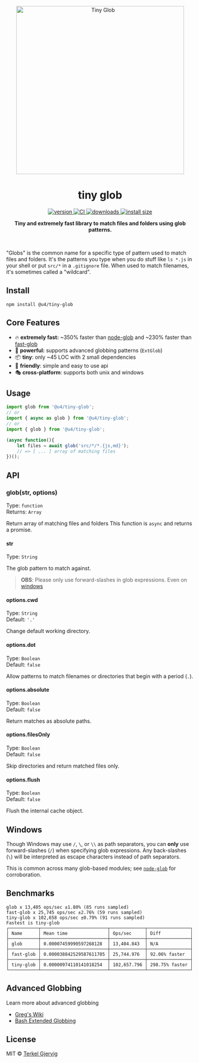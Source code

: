 <p align="center">
  <img src="https://github.com/urielch/tiny-glob/raw/master/tiny-glob.png" alt="Tiny Glob" width="450" />
</p>

<h1 align="center">tiny glob</h1>

<p align="center">
  <a href="https://npmjs.org/package/@u4/tiny-glob">
    <img src="https://img.shields.io/npm/v/@u4/tiny-glob.svg" alt="version" />
  </a>
  <a href="https://github.com/urielch/tiny-glob/actions">
    <img src="https://github.com/urielch/tiny-glob/actions/workflows/ci.yml/badge.svg" alt="CI" />
  </a>
  <a href="https://www.npmjs.com/package/@u4/tiny-glob">
    <img src="https://img.shields.io/npm/dm/@u4/tiny-glob.svg" alt="downloads" />
  </a>
  <a href="https://packagephobia.now.sh/result?p=@u4/tiny-glob">
    <img src="https://packagephobia.now.sh/badge?p=@u4/tiny-glob" alt="install size" />
  </a>
</p>

<p align="center"><b>Tiny and extremely fast library to match files and folders using glob patterns.</b></p>

<br />


"Globs" is the common name for a specific type of pattern used to match files and folders. It's the patterns you type when you do stuff like `ls *.js` in your shell or put `src/*` in a `.gitignore` file. When used to match filenames, it's sometimes called a "wildcard".


## Install

```
npm install @u4/tiny-glob
```


## Core Features

- 🔥 **extremely fast:** ~350% faster than [node-glob](https://github.com/isaacs/node-glob) and ~230% faster than [fast-glob](https://github.com/mrmlnc/fast-glob)
- 💪 **powerful:** supports advanced globbing patterns (`ExtGlob`)
- 📦 **tiny**: only ~45 LOC with 2 small dependencies
- 👫 **friendly**: simple and easy to use api
- 🎭 **cross-platform**: supports both unix and windows


## Usage

```ts
import glob from '@u4/tiny-glob';
// or
import { async as glob } from '@u4/tiny-glob';
// or
import { glob } from '@u4/tiny-glob';

(async function(){
    let files = await glob('src/*/*.{js,md}');
    // => [ ... ] array of matching files
})();
```


## API


### glob(str, options)

Type: `function`<br>
Returns: `Array`

Return array of matching files and folders
This function is `async` and returns a promise.

#### str

Type: `String`

The glob pattern to match against.
> **OBS**: Please only use forward-slashes in glob expressions. Even on [windows](#windows)

#### options.cwd

Type: `String`<br>
Default: `'.'`

Change default working directory.

#### options.dot

Type: `Boolean`<br>
Default: `false`

Allow patterns to match filenames or directories that begin with a period (`.`).

#### options.absolute

Type: `Boolean`<br>
Default: `false`

Return matches as absolute paths.

#### options.filesOnly

Type: `Boolean`<br>
Default: `false`

Skip directories and return matched files only.

#### options.flush

Type: `Boolean`<br>
Default: `false`

Flush the internal cache object.


## Windows

Though Windows may use `/`, `\`, or `\\` as path separators, you can **only** use forward-slashes (`/`) when specifying glob expressions. Any back-slashes (`\`) will be interpreted as escape characters instead of path separators.

This is common across many glob-based modules; see [`node-glob`](https://github.com/isaacs/node-glob#windows) for corroboration.


## Benchmarks

```
glob x 13,405 ops/sec ±1.80% (85 runs sampled)
fast-glob x 25,745 ops/sec ±2.76% (59 runs sampled)
tiny-glob x 102,658 ops/sec ±0.79% (91 runs sampled)
Fastest is tiny-glob
┌───────────┬─────────────────────────┬─────────────┬────────────────┐
│ Name      │ Mean time               │ Ops/sec     │ Diff           │
├───────────┼─────────────────────────┼─────────────┼────────────────┤
│ glob      │ 0.00007459990597268128  │ 13,404.843  │ N/A            │
├───────────┼─────────────────────────┼─────────────┼────────────────┤
│ fast-glob │ 0.000038842529587611705 │ 25,744.976  │ 92.06% faster  │
├───────────┼─────────────────────────┼─────────────┼────────────────┤
│ tiny-glob │ 0.00000974110141018254  │ 102,657.796 │ 298.75% faster │
└───────────┴─────────────────────────┴─────────────┴────────────────┘
```

## Advanced Globbing

Learn more about advanced globbing

 - [Greg's Wiki](https://mywiki.wooledge.org/glob)
 - [Bash Extended Globbing](https://www.linuxjournal.com/content/bash-extended-globbing)


## License

MIT © [Terkel Gjervig](https://terkel.com)
